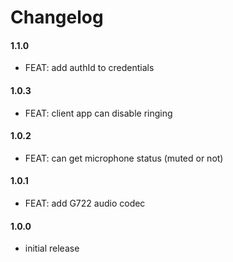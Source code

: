 # Changelog
#### 1.1.0
- FEAT: add authId to credentials

#### 1.0.3
- FEAT: client app can disable ringing

#### 1.0.2
- FEAT: can get microphone status (muted or not)

#### 1.0.1
- FEAT: add G722 audio codec

#### 1.0.0
- initial release
